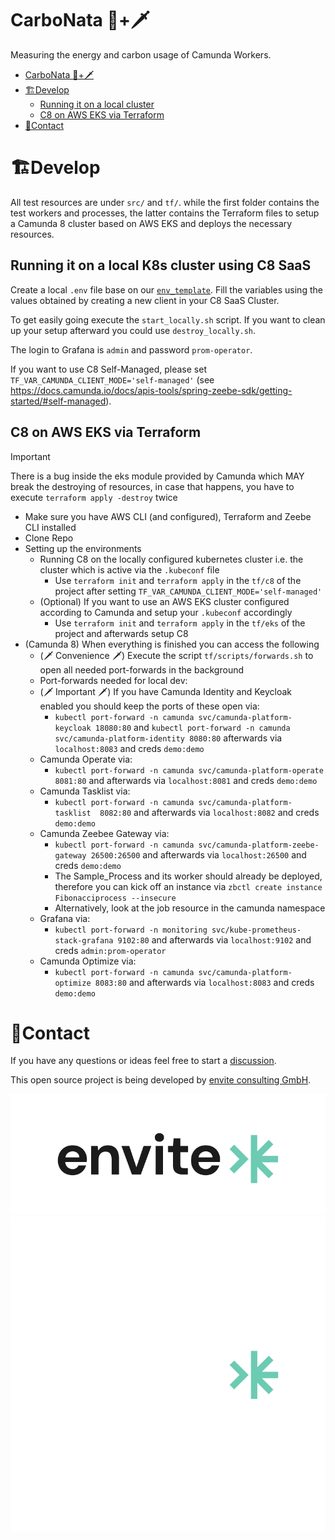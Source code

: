 # CarboNata 🍝+🗡️

Measuring the energy and carbon usage of Camunda Workers.

<!-- TOC -->
* [CarboNata 🍝+🗡️](#carbonata-)
* [🏗Develop](#develop)
  * [Running it on a local cluster](#running-it-on-a-local-cluster)
  * [C8 on AWS EKS via Terraform](#c8-on-aws-eks-via-terraform)
* [📨Contact](#contact)
<!-- TOC -->

# 🏗Develop

All test resources are under `src/` and `tf/`. while the first folder contains the test workers and processes, the latter contains the Terraform files to setup a Camunda 8 cluster based on AWS EKS and deploys the necessary resources.

## Running it on a local K8s cluster using C8 SaaS

Create a local `.env` file base on our [`env_template`](./.env_template).
Fill the variables using the values obtained by creating a new client in your C8 SaaS Cluster.

To get easily going execute the `start_locally.sh` script. If you want to clean up your setup afterward you could use `destroy_locally.sh`.

The login to Grafana is `admin` and password `prom-operator`.

If you want to use C8 Self-Managed, please set ``TF_VAR_CAMUNDA_CLIENT_MODE='self-managed'`` (see https://docs.camunda.io/docs/apis-tools/spring-zeebe-sdk/getting-started/#self-managed).

## C8 on AWS EKS via Terraform
> [!IMPORTANT]  
>  There is a bug inside the eks module provided by Camunda which MAY break the destroying of resources, in case that happens, you have to execute `terraform apply -destroy` twice

- Make sure you have AWS CLI (and configured), Terraform and Zeebe CLI installed
- Clone Repo
- Setting up the environments
  - Running C8 on the locally configured kubernetes cluster i.e. the cluster which is active via the ``.kubeconf`` file
    - Use ``terraform init`` and ``terraform apply`` in the ``tf/c8`` of the project after setting ``TF_VAR_CAMUNDA_CLIENT_MODE='self-managed'``
  - (Optional) If you want to use an AWS EKS cluster configured according to Camunda and setup your ``.kubeconf`` accordingly
    - Use ``terraform init`` and ``terraform apply`` in the ``tf/eks`` of the project and afterwards setup C8
- (Camunda 8) When everything is finished you can access the following
  - (🗡️ Convenience 🗡️) Execute the script ``tf/scripts/forwards.sh`` to open all needed port-forwards in the background
  - Port-forwards needed for local dev:
  - (🗡️ Important 🗡️) If you have Camunda Identity and Keycloak enabled you should keep the ports of these open via:
    - ``kubectl port-forward -n camunda svc/camunda-platform-keycloak 18080:80`` and ``kubectl port-forward -n camunda svc/camunda-platform-identity 8080:80`` afterwards via ``localhost:8083`` and creds ``demo:demo`` 
  - Camunda Operate via: 
    - ``kubectl port-forward -n camunda svc/camunda-platform-operate  8081:80`` and afterwards via ``localhost:8081`` and creds ``demo:demo``
  - Camunda Tasklist via: 
    - ``kubectl port-forward -n camunda svc/camunda-platform-tasklist  8082:80`` and afterwards via ``localhost:8082`` and creds ``demo:demo``
  - Camunda Zeebee Gateway via: 
    - ``kubectl port-forward -n camunda svc/camunda-platform-zeebe-gateway 26500:26500`` and afterwards via ``localhost:26500`` and creds ``demo:demo``
    - The Sample_Process and its worker should already be deployed, therefore you can kick off an instance via ``zbctl create instance Fibonacciprocess --insecure``
    - Alternatively, look at the job resource in the camunda namespace
  - Grafana via: 
    - ``kubectl port-forward -n monitoring svc/kube-prometheus-stack-grafana 9102:80`` and afterwards via ``localhost:9102`` and creds ``admin:prom-operator``
  - Camunda Optimize via: 
    - ``kubectl port-forward -n camunda svc/camunda-platform-optimize 8083:80`` and afterwards via ``localhost:8083`` and creds ``demo:demo``
  

# 📨Contact

If you have any questions or ideas feel free to start a [discussion](https://github.com/envite-consulting/CarboNata/discussions).

This open source project is being developed by [envite consulting GmbH](https://envite.de).

![envite consulting GmbH](assets/envite-black.png#gh-light-mode-only)
![envite consulting GmbH](assets/envite-white.png#gh-dark-mode-only)
